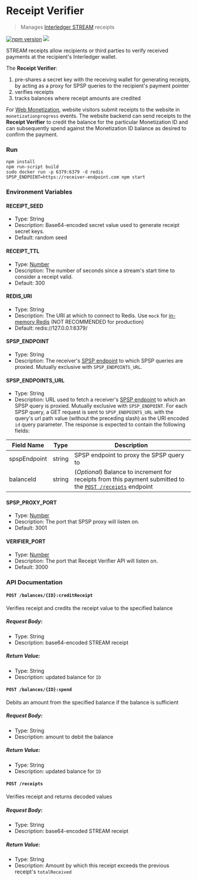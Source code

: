 # Receipt Verifier
> Manages [Interledger STREAM](https://interledger.org/rfcs/0029-stream/) receipts

[![npm version](https://badge.fury.io/js/%40coil%2Freceipt-verifier.svg)](https://badge.fury.io/js/%40coil%2Freceipt-verifier)
![](https://github.com/wilsonianb/receipt-verifier/workflows/Node.js%20CI/badge.svg)

STREAM receipts allow recipients or third parties to verify received payments at the recipient's Interledger wallet.

The **Receipt Verifier**:

1. pre-shares a secret key with the receiving wallet for generating receipts, by acting as a proxy for SPSP queries to the recipient's payment pointer
2. verifies receipts
3. tracks balances where receipt amounts are credited

For [Web Monetization](https://github.com/interledger/rfcs/blob/master/0028-web-monetization/0028-web-monetization.md), website visitors submit receipts to the website in `monetizationprogress` events. The website backend can send receipts to the **Receipt Verifier** to credit the balance for the particular Monetization ID and can subsequently spend against the Monetization ID balance as desired to confirm the payment.

### Run

```
npm install
npm run-script build
sudo docker run -p 6379:6379 -d redis
SPSP_ENDPOINT=https://receiver-endpoint.com npm start
```

### Environment Variables

#### RECEIPT_SEED
* Type: String
* Description: Base64-encoded secret value used to generate receipt secret keys.
* Default: random seed

#### RECEIPT_TTL
* Type: [Number](https://developer.mozilla.org/en-US/docs/Web/JavaScript/Reference/Global_Objects/Number)
* Description: The number of seconds since a stream's start time to consider a receipt valid.
* Default: 300

#### REDIS_URI
* Type: String
* Description: The URI at which to connect to Redis. Use `mock` for [in-memory Redis](https://www.npmjs.com/package/ioredis-mock) (NOT RECOMMENDED for production)
* Default: redis://127.0.0.1:6379/

#### SPSP_ENDPOINT
* Type: String
* Description: The receiver's [SPSP endpoint](https://interledger.org/rfcs/0009-simple-payment-setup-protocol/) to which SPSP queries are proxied.
Mutually exclusive with `SPSP_ENDPOINTS_URL`.

#### SPSP_ENDPOINTS_URL
* Type: String
* Description: URL used to fetch a receiver's [SPSP endpoint](https://interledger.org/rfcs/0009-simple-payment-setup-protocol/) to which an SPSP query is proxied.
Mutually exclusive with `SPSP_ENDPOINT`.
For each SPSP query, a GET request is sent to `SPSP_ENDPOINTS_URL` with the query's url path value (without the preceding slash) as the URI encoded `id` query parameter.
The response is expected to contain the following fields:

| Field Name   | Type   | Description              |
|--------------|--------|--------------------------|
| spspEndpoint | string | SPSP endpoint to proxy the SPSP query to |
| balanceId    | string | (_Optional_) Balance to increment for receipts from this payment submitted to the [`POST /receipts`](#post-receipts) endpoint |

#### SPSP_PROXY_PORT
* Type: [Number](https://developer.mozilla.org/en-US/docs/Web/JavaScript/Reference/Global_Objects/Number)
* Description: The port that SPSP proxy will listen on.
* Default: 3001

#### VERIFIER_PORT
* Type: [Number](https://developer.mozilla.org/en-US/docs/Web/JavaScript/Reference/Global_Objects/Number)
* Description: The port that Receipt Verifier API will listen on.
* Default: 3000

### API Documentation

#### `POST /balances/{ID}:creditReceipt`
Verifies receipt and credits the receipt value to the specified balance

##### Request Body:
* Type: String
* Description: base64-encoded STREAM receipt

##### Return Value:
* Type: String
* Description: updated balance for `ID`

#### `POST /balances/{ID}:spend`
Debits an amount from the specified balance if the balance is sufficient

##### Request Body:
* Type: String
* Description: amount to debit the balance

##### Return Value:
* Type: String
* Description: updated balance for `ID`

#### `POST /receipts`
Verifies receipt and returns decoded values

##### Request Body:
* Type: String
* Description: base64-encoded STREAM receipt

##### Return Value:
* Type: String
* Description: Amount by which this receipt exceeds the previous receipt's `totalReceived`
